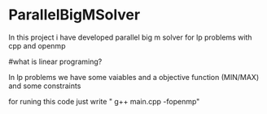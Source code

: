 # ParallelBigMSolver

In this project i have developed parallel big m solver for lp problems with cpp and openmp


#what is linear programing?

In lp problems we have some vaiables and a objective function (MIN/MAX) and some constraints

for runing this code just write " g++ main.cpp -fopenmp" 
